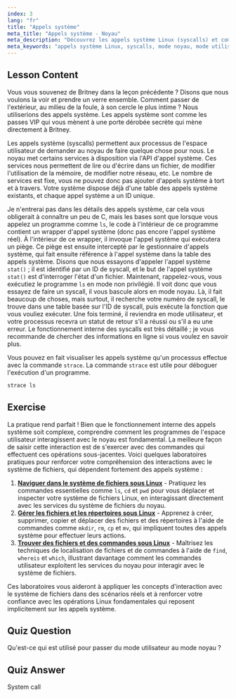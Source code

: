 ```yaml
---
index: 3
lang: "fr"
title: "Appels système"
meta_title: "Appels système - Noyau"
meta_description: "Découvrez les appels système Linux (syscalls) et comment ils interagissent avec le noyau. Comprenez les modes utilisateur et noyau, et utilisez `strace` pour le débogage. Commencez votre parcours Linux !"
meta_keywords: "appels système Linux, syscalls, mode noyau, mode utilisateur, commande strace, tutoriel Linux, Linux débutant, guide Linux"
---
```


## Lesson Content

Vous vous souvenez de Britney dans la leçon précédente ? Disons que nous voulons la voir et prendre un verre ensemble. Comment passer de l'extérieur, au milieu de la foule, à son cercle le plus intime ? Nous utiliserions des appels système. Les appels système sont comme les passes VIP qui vous mènent à une porte dérobée secrète qui mène directement à Britney.

Les appels système (syscalls) permettent aux processus de l'espace utilisateur de demander au noyau de faire quelque chose pour nous. Le noyau met certains services à disposition via l'API d'appel système. Ces services nous permettent de lire ou d'écrire dans un fichier, de modifier l'utilisation de la mémoire, de modifier notre réseau, etc. Le nombre de services est fixe, vous ne pouvez donc pas ajouter d'appels système à tort et à travers. Votre système dispose déjà d'une table des appels système existants, et chaque appel système a un ID unique.

Je n'entrerai pas dans les détails des appels système, car cela vous obligerait à connaître un peu de C, mais les bases sont que lorsque vous appelez un programme comme `ls`, le code à l'intérieur de ce programme contient un wrapper d'appel système (donc pas encore l'appel système réel). À l'intérieur de ce wrapper, il invoque l'appel système qui exécutera un piège. Ce piège est ensuite intercepté par le gestionnaire d'appels système, qui fait ensuite référence à l'appel système dans la table des appels système. Disons que nous essayons d'appeler l'appel système `stat()` ; il est identifié par un ID de syscall, et le but de l'appel système `stat()` est d'interroger l'état d'un fichier. Maintenant, rappelez-vous, vous exécutiez le programme `ls` en mode non privilégié. Il voit donc que vous essayez de faire un syscall, il vous bascule alors en mode noyau. Là, il fait beaucoup de choses, mais surtout, il recherche votre numéro de syscall, le trouve dans une table basée sur l'ID de syscall, puis exécute la fonction que vous vouliez exécuter. Une fois terminé, il reviendra en mode utilisateur, et votre processus recevra un statut de retour s'il a réussi ou s'il a eu une erreur. Le fonctionnement interne des syscalls est très détaillé ; je vous recommande de chercher des informations en ligne si vous voulez en savoir plus.

Vous pouvez en fait visualiser les appels système qu'un processus effectue avec la commande `strace`. La commande `strace` est utile pour déboguer l'exécution d'un programme.

```bash
strace ls
```

## Exercise

La pratique rend parfait ! Bien que le fonctionnement interne des appels système soit complexe, comprendre comment les programmes de l'espace utilisateur interagissent avec le noyau est fondamental. La meilleure façon de saisir cette interaction est de s'exercer avec des commandes qui effectuent ces opérations sous-jacentes. Voici quelques laboratoires pratiques pour renforcer votre compréhension des interactions avec le système de fichiers, qui dépendent fortement des appels système :

1. **[Naviguer dans le système de fichiers sous Linux](https://labex.io/fr/labs/comptia-navigate-the-filesystem-in-linux-590971)** - Pratiquez les commandes essentielles comme `ls`, `cd` et `pwd` pour vous déplacer et inspecter votre système de fichiers Linux, en interagissant directement avec les services du système de fichiers du noyau.
2. **[Gérer les fichiers et les répertoires sous Linux](https://labex.io/fr/labs/comptia-manage-files-and-directories-in-linux-590835)** - Apprenez à créer, supprimer, copier et déplacer des fichiers et des répertoires à l'aide de commandes comme `mkdir`, `rm`, `cp` et `mv`, qui impliquent toutes des appels système pour effectuer leurs actions.
3. **[Trouver des fichiers et des commandes sous Linux](https://labex.io/fr/labs/comptia-find-files-and-commands-in-linux-590834)** - Maîtrisez les techniques de localisation de fichiers et de commandes à l'aide de `find`, `whereis` et `which`, illustrant davantage comment les commandes utilisateur exploitent les services du noyau pour interagir avec le système de fichiers.

Ces laboratoires vous aideront à appliquer les concepts d'interaction avec le système de fichiers dans des scénarios réels et à renforcer votre confiance avec les opérations Linux fondamentales qui reposent implicitement sur les appels système.

## Quiz Question

Qu'est-ce qui est utilisé pour passer du mode utilisateur au mode noyau ?

## Quiz Answer

System call
